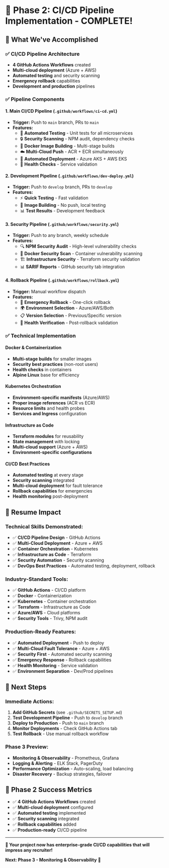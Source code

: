# 🚀 **Phase 2: CI/CD Pipeline Implementation - COMPLETE!**

## **🎯 What We've Accomplished**

### **✅ CI/CD Pipeline Architecture**
- **4 GitHub Actions Workflows** created
- **Multi-cloud deployment** (Azure + AWS)
- **Automated testing** and security scanning
- **Emergency rollback** capabilities
- **Development and production** pipelines

### **✅ Pipeline Components**

#### **1. Main CI/CD Pipeline** (`.github/workflows/ci-cd.yml`)
- **Trigger:** Push to `main` branch, PRs to `main`
- **Features:**
  - 🧪 **Automated Testing** - Unit tests for all microservices
  - 🔒 **Security Scanning** - NPM audit, dependency checks
  - 🐳 **Docker Image Building** - Multi-stage builds
  - ☁️ **Multi-Cloud Push** - ACR + ECR simultaneously
  - 🚀 **Automated Deployment** - Azure AKS + AWS EKS
  - 🏥 **Health Checks** - Service validation

#### **2. Development Pipeline** (`.github/workflows/dev-deploy.yml`)
- **Trigger:** Push to `develop` branch, PRs to `develop`
- **Features:**
  - ⚡ **Quick Testing** - Fast validation
  - 🐳 **Image Building** - No push, local testing
  - 📊 **Test Results** - Development feedback

#### **3. Security Pipeline** (`.github/workflows/security.yml`)
- **Trigger:** Push to any branch, weekly schedule
- **Features:**
  - 🔍 **NPM Security Audit** - High-level vulnerability checks
  - 🐳 **Docker Security Scan** - Container vulnerability scanning
  - 🏗️ **Infrastructure Security** - Terraform security validation
  - 📊 **SARIF Reports** - GitHub security tab integration

#### **4. Rollback Pipeline** (`.github/workflows/rollback.yml`)
- **Trigger:** Manual workflow dispatch
- **Features:**
  - 🔄 **Emergency Rollback** - One-click rollback
  - 🌍 **Environment Selection** - Azure/AWS/Both
  - 📋 **Version Selection** - Previous/Specific version
  - 🏥 **Health Verification** - Post-rollback validation

### **✅ Technical Implementation**

#### **Docker & Containerization**
- **Multi-stage builds** for smaller images
- **Security best practices** (non-root users)
- **Health checks** in containers
- **Alpine Linux** base for efficiency

#### **Kubernetes Orchestration**
- **Environment-specific manifests** (Azure/AWS)
- **Proper image references** (ACR vs ECR)
- **Resource limits** and health probes
- **Services and Ingress** configuration

#### **Infrastructure as Code**
- **Terraform modules** for reusability
- **State management** with locking
- **Multi-cloud support** (Azure + AWS)
- **Environment-specific configurations**

#### **CI/CD Best Practices**
- **Automated testing** at every stage
- **Security scanning** integrated
- **Multi-cloud deployment** for fault tolerance
- **Rollback capabilities** for emergencies
- **Health monitoring** post-deployment

## **🎯 Resume Impact**

### **Technical Skills Demonstrated:**
- ✅ **CI/CD Pipeline Design** - GitHub Actions
- ✅ **Multi-Cloud Deployment** - Azure + AWS
- ✅ **Container Orchestration** - Kubernetes
- ✅ **Infrastructure as Code** - Terraform
- ✅ **Security Automation** - Security scanning
- ✅ **DevOps Best Practices** - Automated testing, deployment, rollback

### **Industry-Standard Tools:**
- ✅ **GitHub Actions** - CI/CD platform
- ✅ **Docker** - Containerization
- ✅ **Kubernetes** - Container orchestration
- ✅ **Terraform** - Infrastructure as Code
- ✅ **Azure/AWS** - Cloud platforms
- ✅ **Security Tools** - Trivy, NPM audit

### **Production-Ready Features:**
- ✅ **Automated Deployment** - Push to deploy
- ✅ **Multi-Cloud Fault Tolerance** - Azure + AWS
- ✅ **Security First** - Automated security scanning
- ✅ **Emergency Response** - Rollback capabilities
- ✅ **Health Monitoring** - Service validation
- ✅ **Environment Separation** - Dev/Prod pipelines

## **🚀 Next Steps**

### **Immediate Actions:**
1. **Add GitHub Secrets** (see `.github/SECRETS_SETUP.md`)
2. **Test Development Pipeline** - Push to `develop` branch
3. **Deploy to Production** - Push to `main` branch
4. **Monitor Deployments** - Check GitHub Actions tab
5. **Test Rollback** - Use manual rollback workflow

### **Phase 3 Preview:**
- **Monitoring & Observability** - Prometheus, Grafana
- **Logging & Alerting** - ELK Stack, PagerDuty
- **Performance Optimization** - Auto-scaling, load balancing
- **Disaster Recovery** - Backup strategies, failover

## **🎉 Phase 2 Success Metrics**

- ✅ **4 GitHub Actions Workflows** created
- ✅ **Multi-cloud deployment** configured
- ✅ **Automated testing** implemented
- ✅ **Security scanning** integrated
- ✅ **Rollback capabilities** added
- ✅ **Production-ready** CI/CD pipeline

---

**🎯 Your project now has enterprise-grade CI/CD capabilities that will impress any recruiter!**

**Next: Phase 3 - Monitoring & Observability** 🚀
